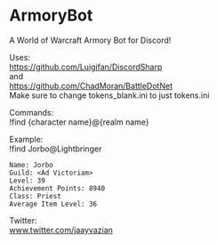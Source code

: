 # ArmoryBot
A World of Warcraft Armory Bot for Discord!

Uses:  
https://github.com/Luigifan/DiscordSharp  
and   
https://github.com/ChadMoran/BattleDotNet  
Make sure to change tokens_blank.ini to just tokens.ini

Commands:  
!find {character name}@{realm name}

Example:  
!find Jorbo@Lightbringer  
```
Name: Jorbo
Guild: <Ad Victoriam>
Level: 39
Achievement Points: 8940
Class: Priest
Average Item Level: 36
```
Twitter:  
www.twitter.com/jaayvazian

